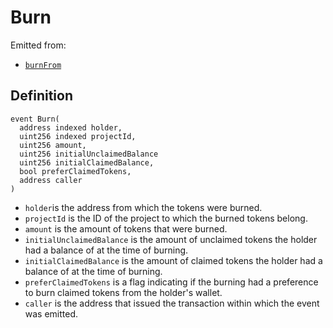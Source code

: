 # Burn

Emitted from:

* [`burnFrom`](/api/contracts/jbtokenstore/write/burnfrom.md)

## Definition

```solidity
event Burn(
  address indexed holder,
  uint256 indexed projectId,
  uint256 amount,
  uint256 initialUnclaimedBalance
  uint256 initialClaimedBalance,
  bool preferClaimedTokens,
  address caller
)
```

* `holder`is the address from which the tokens were burned.
* `projectId` is the ID of the project to which the burned tokens belong.
* `amount` is the amount of tokens that were burned.
* `initialUnclaimedBalance` is the amount of unclaimed tokens the holder had a balance of at the time of burning.
* `initialClaimedBalance` is the amount of claimed tokens the holder had a balance of at the time of burning.
* `preferClaimedTokens` is a flag indicating if the burning had a preference to burn claimed tokens from the holder's wallet.
* `caller` is the address that issued the transaction within which the event was emitted.
